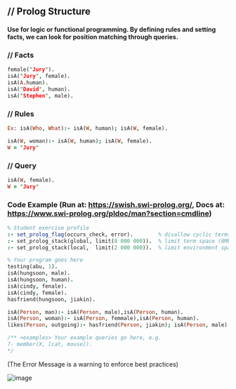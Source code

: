 ## // Prolog Structure 

#### Use for logic or functional programming. By defining rules and setting facts, we can look for position matching through queries.

### // Facts
```prolog
female("Jury").
isA("Jury", female).
isA(A.human).
isA("David", human).
isA("Stephen", male).

```

### // Rules
```prolog
Ex: isA(Who, What):- isA(W, human); isA(W, female).

isA(W, woman):- isA(W, human); isA(W, female).
W = "Jury"
```

### // Query
```prolog
isA(W, female).
W = "Jury"
```

### Code Example (Run at: https://swish.swi-prolog.org/, Docs at: https://www.swi-prolog.org/pldoc/man?section=cmdline)
```prolog
% Student exercise profile
:- set_prolog_flag(occurs_check, error).        % disallow cyclic terms
:- set_prolog_stack(global, limit(8 000 000)).  % limit term space (8Mb)
:- set_prolog_stack(local,  limit(2 000 000)).  % limit environment space

% Your program goes here
testing(abu, 1).
isA(hungsoon, male).
isA(hungsoon, human).
isA(cindy, fenale).
isA(cindy, female).
hasfriend(hungsoon, jiakin).

isA(Person, man):- isA(Person, male),isA(Person, human).
isA(Person, woman):- isA(Person, femmale),isA(Person, human).
likes(Person, outgoing):- hasfriend(Person, jiakin); isA(Person, male).

/** <examples> Your example queries go here, e.g.
?- member(X, [cat, mouse]).
*/
```

(The Error Message is a warning to enforce best practices)

![image](https://github.com/TheDaniel3131/advanced-programming-language-concepts-materials-and-exercises/assets/71692327/d86a5edd-e196-4c75-83fd-7368bfe9000e)






